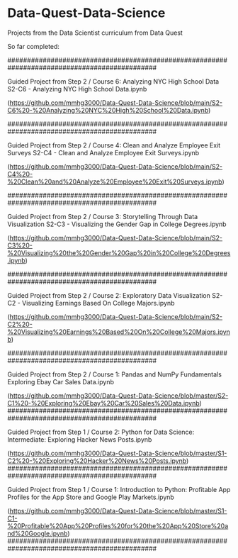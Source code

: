 # Data-Quest-Data-Science
Projects from the Data Scientist curriculum from Data Quest

So far completed:

##############################################################################################

Guided Project from Step 2 / Course 6: Analyzing NYC High School Data
S2-C6 - Analyzing NYC High School Data.ipynb

(https://github.com/mmhg3000/Data-Quest-Data-Science/blob/main/S2-C6%20-%20Analyzing%20NYC%20High%20School%20Data.ipynb)


##############################################################################################

Guided Project from Step 2 / Course 4: Clean and Analyze Employee Exit Surveys
S2-C4 - Clean and Analyze Employee Exit Surveys.ipynb

(https://github.com/mmhg3000/Data-Quest-Data-Science/blob/main/S2-C4%20-%20Clean%20and%20Analyze%20Employee%20Exit%20Surveys.ipynb)

##############################################################################################

Guided Project from Step 2 / Course 3: Storytelling Through Data Visualization
S2-C3 - Visualizing the Gender Gap in College Degrees.ipynb

(https://github.com/mmhg3000/Data-Quest-Data-Science/blob/main/S2-C3%20-%20Visualizing%20the%20Gender%20Gap%20in%20College%20Degrees.ipynb)

##############################################################################################

Guided Project from Step 2 / Course 2: Exploratory Data Visualization
S2-C2 - Visualizing Earnings Based On College Majors.ipynb

(https://github.com/mmhg3000/Data-Quest-Data-Science/blob/main/S2-C2%20-%20Visualizing%20Earnings%20Based%20On%20College%20Majors.ipynb)

##############################################################################################

Guided Project from Step 2 / Course 1: Pandas and NumPy Fundamentals
Exploring Ebay Car Sales Data.ipynb

(https://github.com/mmhg3000/Data-Quest-Data-Science/blob/master/S2-C1%20-%20Exploring%20Ebay%20Car%20Sales%20Data.ipynb)
##############################################################################################

Guided Project from Step 1 / Course 2: Python for Data Science: Intermediate:
Exploring Hacker News Posts.ipynb

(https://github.com/mmhg3000/Data-Quest-Data-Science/blob/master/S1-C2%20-%20Exploring%20Hacker%20News%20Posts.ipynb)
##############################################################################################

Guided Project from Step 1 / Course 1: Introduction to Python:
Profitable App Profiles for the App Store and Google Play Markets.ipynb

(https://github.com/mmhg3000/Data-Quest-Data-Science/blob/master/S1-C1-%20Profitable%20App%20Profiles%20for%20the%20App%20Store%20and%20Google.ipynb)
##############################################################################################
